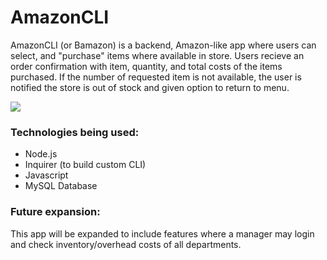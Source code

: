 # AmazonCLI
AmazonCLI (or Bamazon) is a backend, Amazon-like app where users can select, and "purchase" items where available in store.
Users recieve an order confirmation with item, quantity, and total costs of the items purchased.
If the number of requested item is not available, the user is notified the store is out of stock and given option to return to menu.

![](AmazonCLI_Walkthrough.gif)

### Technologies being used:
- Node.js
- Inquirer (to build custom CLI)
- Javascript
- MySQL Database

### Future expansion:
This app will be expanded to include features where a manager may login and check inventory/overhead costs of all departments.
